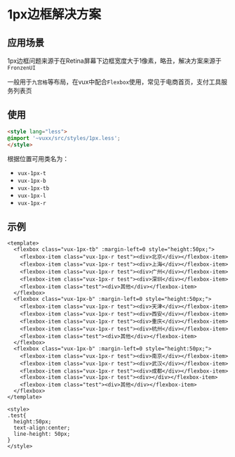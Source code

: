 # 1px边框解决方案

## 应用场景

1px边框问题来源于在Retina屏幕下边框宽度大于1像素，略丑，解决方案来源于`FronzenUI`

一般用于`九宫格`等布局，在vux中配合`Flexbox`使用，常见于电商首页，支付工具服务列表页

## 使用

``` html
<style lang="less">
@import '~vuxx/src/styles/1px.less';
</style>
```
根据位置可用类名为：
+ `vux-1px-t`
+ `vux-1px-b`
+ `vux-1px-tb`
+ `vux-1px-l`
+ `vux-1px-r`

## 示例

``` vux height=180 components=Flexbox,FlexboxItem
<template>
  <flexbox class="vux-1px-tb" :margin-left=0 style="height:50px;">
    <flexbox-item class="vux-1px-r test"><div>北京</div></flexbox-item>
    <flexbox-item class="vux-1px-r test"><div>上海</div></flexbox-item>
    <flexbox-item class="vux-1px-r test"><div>广州</div></flexbox-item>
    <flexbox-item class="vux-1px-r test"><div>深圳</div></flexbox-item>
    <flexbox-item class="test"><div>其他</div></flexbox-item>
  </flexbox>
  <flexbox class="vux-1px-b" :margin-left=0 style="height:50px;">
    <flexbox-item class="vux-1px-r test"><div>天津</div></flexbox-item>
    <flexbox-item class="vux-1px-r test"><div>西安</div></flexbox-item>
    <flexbox-item class="vux-1px-r test"><div>重庆</div></flexbox-item>
    <flexbox-item class="vux-1px-r test"><div>杭州</div></flexbox-item>
    <flexbox-item class="test"><div>其他</div></flexbox-item>
  </flexbox>
  <flexbox class="vux-1px-b" :margin-left=0 style="height:50px;">
    <flexbox-item class="vux-1px-r test"><div>南京</div></flexbox-item>
    <flexbox-item class="vux-1px-r test"><div>武汉</div></flexbox-item>
    <flexbox-item class="vux-1px-r test"><div>成都</div></flexbox-item>
    <flexbox-item class="vux-1px-r test"><div></div></flexbox-item>
    <flexbox-item class="test"><div>其他</div></flexbox-item>
  </flexbox>
</template>

<style>
.test{
  height:50px;
  text-align:center;
  line-height: 50px;
}
</style>
```